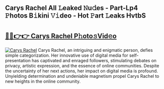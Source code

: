 ## Carys Rachel All 𝙻eaked 𝙽u𝚍es - Part-Lp4 𝙿hotos B𝚒kini 𝚅𝚒deo - Hot 𝙿art 𝙻eaks HvtbS

# <h2><a href="http://ld21f1.urlbe.top/?page=Carys+Rachel">🔗🔗👉👉 Carys Rachel P𝚑oto𝚜Vid𝚎o</a></h2>

[![Carys Rachel](https://i.imgur.com/eBuTRDB.gif)](http://ld21f1.urlbe.top/?page=Carys+Rachel)
Carys Rachel, an intriguing and enigmatic person, defies simple categorization. Her innovative use of digital media for self-presentation has captivated and enraged followers, stimulating debates on privacy, artistic expression, and the essence of online communities. Despite the uncertainty of her next actions, her impact on digital media is profound. Unyielding determination and undeniable magnetism propel Carys Rachel to new heights in the online community.
